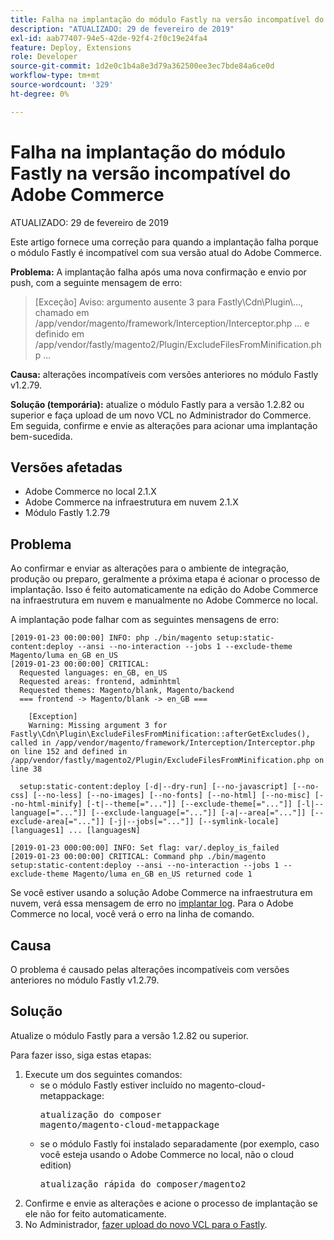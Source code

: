```yaml
---
title: Falha na implantação do módulo Fastly na versão incompatível do Adobe Commerce
description: "ATUALIZADO: 29 de fevereiro de 2019"
exl-id: aab77407-94e5-42de-92f4-2f0c19e24fa4
feature: Deploy, Extensions
role: Developer
source-git-commit: 1d2e0c1b4a8e3d79a362500ee3ec7bde84a6ce0d
workflow-type: tm+mt
source-wordcount: '329'
ht-degree: 0%

---
```


# Falha na implantação do módulo Fastly na versão incompatível do Adobe Commerce

ATUALIZADO: 29 de fevereiro de 2019

Este artigo fornece uma correção para quando a implantação falha porque o módulo Fastly é incompatível com sua versão atual do Adobe Commerce.

**Problema:** A implantação falha após uma nova confirmação e envio por push, com a seguinte mensagem de erro:

>\[Exceção\] Aviso: argumento ausente 3 para Fastly\\Cdn\\Plugin\\..., chamado em /app/vendor/magento/framework/Interception/Interceptor.php ... e definido em /app/vendor/fastly/magento2/Plugin/ExcludeFilesFromMinification.php ...

**Causa:** alterações incompatíveis com versões anteriores no módulo Fastly v1.2.79.

**Solução (temporária):** atualize o módulo Fastly para a versão 1.2.82 ou superior e faça upload de um novo VCL no Administrador do Commerce. Em seguida, confirme e envie as alterações para acionar uma implantação bem-sucedida.

## Versões afetadas

* Adobe Commerce no local 2.1.X
* Adobe Commerce na infraestrutura em nuvem 2.1.X
* Módulo Fastly 1.2.79

## Problema

Ao confirmar e enviar as alterações para o ambiente de integração, produção ou preparo, geralmente a próxima etapa é acionar o processo de implantação. Isso é feito automaticamente na edição do Adobe Commerce na infraestrutura em nuvem e manualmente no Adobe Commerce no local.

A implantação pode falhar com as seguintes mensagens de erro:

```
[2019-01-23 00:00:00] INFO: php ./bin/magento setup:static-content:deploy --ansi --no-interaction --jobs 1 --exclude-theme Magento/luma en_GB en_US
[2019-01-23 00:00:00] CRITICAL:
  Requested languages: en_GB, en_US
  Requested areas: frontend, adminhtml
  Requested themes: Magento/blank, Magento/backend
  === frontend -> Magento/blank -> en_GB ===

    [Exception]
    Warning: Missing argument 3 for Fastly\Cdn\Plugin\ExcludeFilesFromMinification::afterGetExcludes(), called in /app/vendor/magento/framework/Interception/Interceptor.php on line 152 and defined in /app/vendor/fastly/magento2/Plugin/ExcludeFilesFromMinification.php on line 38

  setup:static-content:deploy [-d|--dry-run] [--no-javascript] [--no-css] [--no-less] [--no-images] [--no-fonts] [--no-html] [--no-misc] [--no-html-minify] [-t|--theme[="..."]] [--exclude-theme[="..."]] [-l|--language[="..."]] [--exclude-language[="..."]] [-a|--area[="..."]] [--exclude-area[="..."]] [-j|--jobs[="..."]] [--symlink-locale] [languages1] ... [languagesN]

[2019-01-23 000:00:00] INFO: Set flag: var/.deploy_is_failed
[2019-01-23 00:00:00] CRITICAL: Command php ./bin/magento setup:static-content:deploy --ansi --no-interaction --jobs 1 --exclude-theme Magento/luma en_GB en_US returned code 1
```

Se você estiver usando a solução Adobe Commerce na infraestrutura em nuvem, verá essa mensagem de erro no [implantar log](https://devdocs.magento.com/guides/v2.3/cloud/trouble/environments-logs.html#log-deploy-log). Para o Adobe Commerce no local, você verá o erro na linha de comando.

## Causa

O problema é causado pelas alterações incompatíveis com versões anteriores no módulo Fastly v1.2.79.

## Solução

Atualize o módulo Fastly para a versão 1.2.82 ou superior.

Para fazer isso, siga estas etapas:

1. Execute um dos seguintes comandos:
   * se o módulo Fastly estiver incluído no magento-cloud-metappackage:    <pre>atualização do composer magento/magento-cloud-metappackage</pre>
   * se o módulo Fastly foi instalado separadamente (por exemplo, caso você esteja usando o Adobe Commerce no local, não o cloud edition) <pre>atualização rápida do composer/magento2</pre>
1. Confirme e envie as alterações e acione o processo de implantação se ele não for feito automaticamente.
1. No Administrador, [fazer upload do novo VCL para o Fastly](https://devdocs.magento.com/guides/v2.3/cloud/cdn/configure-fastly.html#upload-vcl-snippets).
